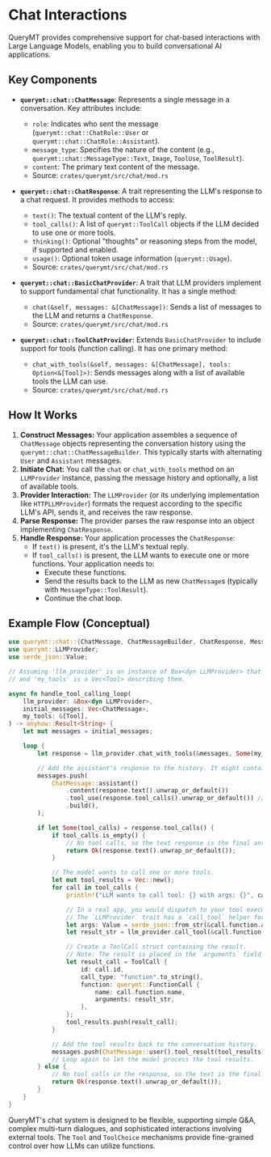# Chat Interactions

QueryMT provides comprehensive support for chat-based interactions with Large Language Models, enabling you to build conversational AI applications.

## Key Components

*   **`querymt::chat::ChatMessage`**: Represents a single message in a conversation. Key attributes include:
    *   `role`: Indicates who sent the message (`querymt::chat::ChatRole::User` or `querymt::chat::ChatRole::Assistant`).
    *   `message_type`: Specifies the nature of the content (e.g., `querymt::chat::MessageType::Text`, `Image`, `ToolUse`, `ToolResult`).
    *   `content`: The primary text content of the message.
    *   Source: `crates/querymt/src/chat/mod.rs`

*   **`querymt::chat::ChatResponse`**: A trait representing the LLM's response to a chat request. It provides methods to access:
    *   `text()`: The textual content of the LLM's reply.
    *   `tool_calls()`: A list of `querymt::ToolCall` objects if the LLM decided to use one or more tools.
    *   `thinking()`: Optional "thoughts" or reasoning steps from the model, if supported and enabled.
    *   `usage()`: Optional token usage information (`querymt::Usage`).
    *   Source: `crates/querymt/src/chat/mod.rs`

*   **`querymt::chat::BasicChatProvider`**: A trait that LLM providers implement to support fundamental chat functionality. It has a single method:
    *   `chat(&self, messages: &[ChatMessage])`: Sends a list of messages to the LLM and returns a `ChatResponse`.
    *   Source: `crates/querymt/src/chat/mod.rs`

*   **`querymt::chat::ToolChatProvider`**: Extends `BasicChatProvider` to include support for tools (function calling). It has one primary method:
    *   `chat_with_tools(&self, messages: &[ChatMessage], tools: Option<&[Tool]>)`: Sends messages along with a list of available tools the LLM can use.
    *   Source: `crates/querymt/src/chat/mod.rs`

## How It Works

1.  **Construct Messages:** Your application assembles a sequence of `ChatMessage` objects representing the conversation history using the `querymt::chat::ChatMessageBuilder`. This typically starts with alternating `User` and `Assistant` messages.
2.  **Initiate Chat:** You call the `chat` or `chat_with_tools` method on an `LLMProvider` instance, passing the message history and optionally, a list of available tools.
3.  **Provider Interaction:** The `LLMProvider` (or its underlying implementation like `HTTPLLMProvider`) formats the request according to the specific LLM's API, sends it, and receives the raw response.
4.  **Parse Response:** The provider parses the raw response into an object implementing `ChatResponse`.
5.  **Handle Response:** Your application processes the `ChatResponse`:
    *   If `text()` is present, it's the LLM's textual reply.
    *   If `tool_calls()` is present, the LLM wants to execute one or more functions. Your application needs to:
        *   Execute these functions.
        *   Send the results back to the LLM as new `ChatMessage`s (typically with `MessageType::ToolResult`).
        *   Continue the chat loop.

## Example Flow (Conceptual)

```rust
use querymt::chat::{ChatMessage, ChatMessageBuilder, ChatResponse, MessageType, Tool, ToolCall};
use querymt::LLMProvider;
use serde_json::Value;

// Assuming 'llm_provider' is an instance of Box<dyn LLMProvider> that has tools registered
// and 'my_tools' is a Vec<Tool> describing them.

async fn handle_tool_calling_loop(
    llm_provider: &Box<dyn LLMProvider>,
    initial_messages: Vec<ChatMessage>,
    my_tools: &[Tool],
) -> anyhow::Result<String> {
    let mut messages = initial_messages;

    loop {
        let response = llm_provider.chat_with_tools(&messages, Some(my_tools)).await?;

        // Add the assistant's response to the history. It might contain text and/or tool calls.
        messages.push(
            ChatMessage::assistant()
                .content(response.text().unwrap_or_default())
                .tool_use(response.tool_calls().unwrap_or_default()) // This will be empty if no tools were called
                .build(),
        );

        if let Some(tool_calls) = response.tool_calls() {
            if tool_calls.is_empty() {
                // No tool calls, so the text response is the final answer.
                return Ok(response.text().unwrap_or_default());
            }

            // The model wants to call one or more tools.
            let mut tool_results = Vec::new();
            for call in tool_calls {
                println!("LLM wants to call tool: {} with args: {}", call.function.name, call.function.arguments);

                // In a real app, you would dispatch to your tool execution logic here.
                // The `LLMProvider` trait has a `call_tool` helper for this.
                let args: Value = serde_json::from_str(&call.function.arguments)?;
                let result_str = llm_provider.call_tool(&call.function.name, args).await?;

                // Create a ToolCall struct containing the result.
                // Note: The result is placed in the `arguments` field for transport.
                let result_call = ToolCall {
                    id: call.id,
                    call_type: "function".to_string(),
                    function: querymt::FunctionCall {
                        name: call.function.name,
                        arguments: result_str,
                    },
                };
                tool_results.push(result_call);
            }

            // Add the tool results back to the conversation history.
            messages.push(ChatMessage::user().tool_result(tool_results).build());
            // Loop again to let the model process the tool results.
        } else {
            // No tool calls in the response, so the text is the final answer.
            return Ok(response.text().unwrap_or_default());
        }
    }
}
```

QueryMT's chat system is designed to be flexible, supporting simple Q&A, complex multi-turn dialogues, and sophisticated interactions involving external tools. The `Tool` and `ToolChoice` mechanisms provide fine-grained control over how LLMs can utilize functions.
